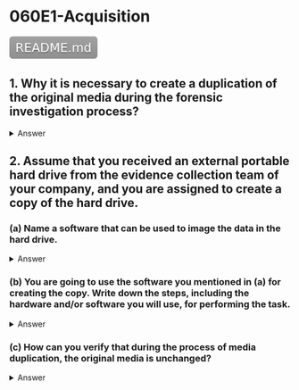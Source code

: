 # 060E1-Acquisition

[![](README.svg)](README.md)

## 1. Why it is necessary to create a duplication of the original media during the forensic investigation process?

<details>
<summary>Answer</summary>
<p>
Digital evidence are highly fragile, analyzing the original evidence could easily altered, damaged or even destroyed the evidence.

To prevent accidental or intentional manipulation of the original evidence, it is necessary to create a duplication of the original media during the forensic investigation process. The resulted forensic image is identical in every way to the original, not only including the working files, but also hidden, erased, fragmented, corrupted, temporary and special attribute files.
This allows storing the original media away, safe from harm while the investigation proceeds using the disk image.
<details>
<summary>Translate</summary>
<p>
數字證據是非常脆弱的, 分析原始證據可以輕易塗改, 損壞甚至摧毀了證據。

為了防止原始證據的意外或故意操縱, 有必要在法庭調查過程中創建原始媒體的複製。所得法醫圖像中的每個日日夜夜原來的, 不僅包括工作文件相同, 但也隱藏, 刪除, 碎片, 損壞, 臨時的和特殊的屬性文件。這使得在使用磁盤鏡像調查所得不受傷害存儲原始媒體了, 是安全的。
</p>
</details>  
</p>
</details>  

## 2. Assume that you received an external portable hard drive from the evidence collection team of your company, and you are assigned to create a copy of the hard drive.

### (a) Name a software that can be used to image the data in the hard drive.

<details>
<summary>Answer</summary>
<p>
AccessData FTK Imager.
Several tools are available to image data, such as AccessData FTK Imager, EnCase Forensic Imager, and the utility dd in Unix/Linux.
<details>
<summary>Translate</summary>
<p>
AccessData FTK Imager。

幾個工具可用來的圖像數據, 諸如的AccessData FTK成像儀, 包住法醫成像儀, 和在Unix / Linux中的利用dd。
</p>
</details>  
</p>
</details>  

### (b) You are going to use the software you mentioned in (a) for creating the copy. Write down the steps, including the hardware and/or software you will use, for performing the task.

<details>
<summary>Answer</summary>
<p>

1. Connect the portable hard drive to a hardware-based write blocker.
2. Connect the hardware-based write blocker to the computer.
3. Start FTK Imager to create a forensic image of the hard drive.
4. Check the output of FTK Imager to ensure the resulted forensic image is exactly the same as the original source.
5. Start a software-based write blocker application on the computer, and start the write-blocking function.
6. Connect the portable hard drive to the computer.
7. Start FTK Imager to create a forensic image of the hard drive.
8. Check the output of FTK Imager to ensure the resulted forensic image is exactly the same as the original source.
<details>
<summary>Translate</summary>
<p>

1. 連接的便攜式硬盤驅動器, 以基於硬件的寫阻斷劑。
2. 連接的基於硬件的寫阻滯劑到計算機。
3. 開始FTK成像以創建硬盤驅動器的法醫圖像。
4. 檢查FTK成像儀的輸出, 以確保所得到的法醫圖像是完全一樣的原始源。
5. 在計算機上啟動的基於軟件的寫入攔截應用, 並啟動阻塞寫功能。
6. 連接的便攜式硬盤驅動器和計算機。
7. 開始FTK成像以創建硬盤驅動器的法醫圖像。
8. 檢查FTK成像儀的輸出, 以確保所得到的法醫圖像是完全一樣的原始源。
</p>
</details>  
</p>
</details>  

### (c) How can you verify that during the process of media duplication, the original media is unchanged?

<details>
<summary>Answer</summary>
<p>
It is necessary to generate hash reports of the original media, which is used as a benchmark to prove the integrity of the evidence. Algorithms such as Secure Hash

Algorithm (SHA-1) and SHA-2, or Message Digest 5 (MD5) can be used as the hash function.
When the portable hard drive is imaged, a drive hash and an image hash are generated for verification. The drive hash should match the hash reports of the original media to prove that the original media is unchanged during the process of media duplication.
<details>
<summary>Translate</summary>
<p>
有必要產生原始媒體, 它被用來作為基準來證明證據的完整性的散列報告。算法, 例如安全散列算法（SHA-1）和SHA-2, 或消息摘要5（MD5）可以用作散列函數。

當便攜式硬盤驅動器進行成像時, 針對驗證生成的驅動散列和圖像散列。驅動散列應匹配原始媒體的哈希報告, 證明原來的媒體是重複的過程中保持不變。
</p>
</details>  
</p>
</details>  
